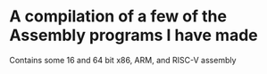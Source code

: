 # A compilation of a few of the Assembly programs I have made

Contains some 16 and 64 bit x86, ARM, and RISC-V assembly
